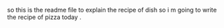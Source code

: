 so this is the readme file to explain the recipe of dish so i m going to write the recipe of pizza today .